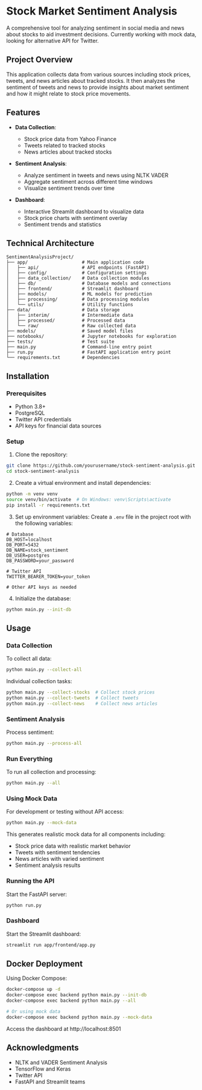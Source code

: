 # Stock Market Sentiment Analysis

A comprehensive tool for analyzing sentiment in social media and news about stocks to aid investment decisions. Currently working with mock data, looking for alternative API for Twitter.

## Project Overview

This application collects data from various sources including stock prices, tweets, and news articles about tracked stocks. It then analyzes the sentiment of tweets and news to provide insights about market sentiment and how it might relate to stock price movements.

## Features

- **Data Collection**:
  - Stock price data from Yahoo Finance 
  - Tweets related to tracked stocks
  - News articles about tracked stocks

- **Sentiment Analysis**:
  - Analyze sentiment in tweets and news using NLTK VADER
  - Aggregate sentiment across different time windows
  - Visualize sentiment trends over time

- **Dashboard**:
  - Interactive Streamlit dashboard to visualize data
  - Stock price charts with sentiment overlay
  - Sentiment trends and statistics

## Technical Architecture

```
SentimentAnalysisProject/
├── app/                    # Main application code
│   ├── api/                # API endpoints (FastAPI)
│   ├── config/             # Configuration settings
│   ├── data_collection/    # Data collection modules
│   ├── db/                 # Database models and connections
│   ├── frontend/           # Streamlit dashboard
│   ├── models/             # ML models for prediction
│   ├── processing/         # Data processing modules
│   └── utils/              # Utility functions
├── data/                   # Data storage
│   ├── interim/            # Intermediate data
│   ├── processed/          # Processed data
│   └── raw/                # Raw collected data
├── models/                 # Saved model files
├── notebooks/              # Jupyter notebooks for exploration
├── tests/                  # Test suite
├── main.py                 # Command-line entry point
├── run.py                  # FastAPI application entry point
└── requirements.txt        # Dependencies
```

## Installation

### Prerequisites

- Python 3.8+
- PostgreSQL
- Twitter API credentials
- API keys for financial data sources

### Setup

1. Clone the repository:
```bash
git clone https://github.com/yourusername/stock-sentiment-analysis.git
cd stock-sentiment-analysis
```

2. Create a virtual environment and install dependencies:
```bash
python -m venv venv
source venv/bin/activate  # On Windows: venv\Scripts\activate
pip install -r requirements.txt
```

3. Set up environment variables:
Create a `.env` file in the project root with the following variables:
```
# Database
DB_HOST=localhost
DB_PORT=5432
DB_NAME=stock_sentiment
DB_USER=postgres
DB_PASSWORD=your_password

# Twitter API
TWITTER_BEARER_TOKEN=your_token

# Other API keys as needed
```

4. Initialize the database:
```bash
python main.py --init-db
```

## Usage

### Data Collection

To collect all data:
```bash
python main.py --collect-all
```

Individual collection tasks:
```bash
python main.py --collect-stocks  # Collect stock prices
python main.py --collect-tweets  # Collect tweets
python main.py --collect-news    # Collect news articles
```

### Sentiment Analysis

Process sentiment:
```bash
python main.py --process-all
```

### Run Everything

To run all collection and processing:
```bash
python main.py --all
```

### Using Mock Data

For development or testing without API access:
```bash
python main.py --mock-data
```

This generates realistic mock data for all components including:
- Stock price data with realistic market behavior
- Tweets with sentiment tendencies
- News articles with varied sentiment
- Sentiment analysis results

### Running the API

Start the FastAPI server:
```bash
python run.py
```

### Dashboard

Start the Streamlit dashboard:
```bash
streamlit run app/frontend/app.py
```

## Docker Deployment

Using Docker Compose:

```bash
docker-compose up -d
docker-compose exec backend python main.py --init-db
docker-compose exec backend python main.py --all

# Or using mock data
docker-compose exec backend python main.py --mock-data
```

Access the dashboard at http://localhost:8501



## Acknowledgments

- NLTK and VADER Sentiment Analysis
- TensorFlow and Keras
- Twitter API
- FastAPI and Streamlit teams


